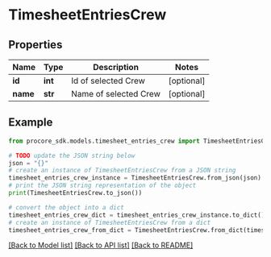 # TimesheetEntriesCrew


## Properties

Name | Type | Description | Notes
------------ | ------------- | ------------- | -------------
**id** | **int** | Id of selected Crew | [optional] 
**name** | **str** | Name of selected Crew | [optional] 

## Example

```python
from procore_sdk.models.timesheet_entries_crew import TimesheetEntriesCrew

# TODO update the JSON string below
json = "{}"
# create an instance of TimesheetEntriesCrew from a JSON string
timesheet_entries_crew_instance = TimesheetEntriesCrew.from_json(json)
# print the JSON string representation of the object
print(TimesheetEntriesCrew.to_json())

# convert the object into a dict
timesheet_entries_crew_dict = timesheet_entries_crew_instance.to_dict()
# create an instance of TimesheetEntriesCrew from a dict
timesheet_entries_crew_from_dict = TimesheetEntriesCrew.from_dict(timesheet_entries_crew_dict)
```
[[Back to Model list]](../README.md#documentation-for-models) [[Back to API list]](../README.md#documentation-for-api-endpoints) [[Back to README]](../README.md)


